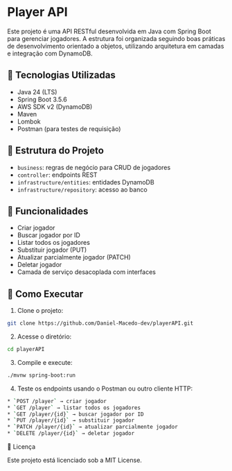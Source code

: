 # Player API

Este projeto é uma API RESTful desenvolvida em Java com Spring Boot para gerenciar jogadores. A estrutura foi organizada seguindo boas práticas de desenvolvimento orientado a objetos, utilizando arquitetura em camadas e integração com DynamoDB.

## 🧱 Tecnologias Utilizadas

- Java 24 (LTS)
- Spring Boot 3.5.6
- AWS SDK v2 (DynamoDB)
- Maven
- Lombok
- Postman (para testes de requisição)

## 📁 Estrutura do Projeto

- `business`: regras de negócio para CRUD de jogadores
- `controller`: endpoints REST  
- `infrastructure/entities`: entidades DynamoDB  
- `infrastructure/repository`: acesso ao banco  

## 🚀 Funcionalidades

- Criar jogador
- Buscar jogador por ID
- Listar todos os jogadores
- Substituir jogador (PUT)
- Atualizar parcialmente jogador (PATCH)
- Deletar jogador
- Camada de serviço desacoplada com interfaces

## 🔧 Como Executar

1. Clone o projeto:
```bash
git clone https://github.com/Daniel-Macedo-dev/playerAPI.git
```

2. Acesse o diretório:
```bash
cd playerAPI
```

3. Compile e execute:
```bash
./mvnw spring-boot:run
```

4. Teste os endpoints usando o Postman ou outro cliente HTTP:
```bash
* `POST /player` → criar jogador
* `GET /player` → listar todos os jogadores
* `GET /player/{id}` → buscar jogador por ID
* `PUT /player/{id}` → substituir jogador
* `PATCH /player/{id}` → atualizar parcialmente jogador
* `DELETE /player/{id}` → deletar jogador
```

📄 Licença

Este projeto está licenciado sob a MIT License.
